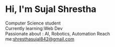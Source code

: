 # Hi, I'm Sujal Shrestha<br>
Computer Science student<br>
Currently learning:Web Dev<br>
Passionate about : AI, Robotics, Automation 
Reach me:shresthasujal842@gmail.com

<!--
**Sujalstha62/Sujalstha62** is a ✨ _special_ ✨ repository because its `README.md` (this file) appears on your GitHub profile.

Here are some ideas to get you started:

- 🔭 I’m currently working on ...
- 🌱 I’m currently learning ...
- 👯 I’m looking to collaborate on ...
- 🤔 I’m looking for help with ...
- 💬 Ask me about ...
- 📫 How to reach me: ...
- 😄 Pronouns: ...
- ⚡ Fun fact: ...
-->
